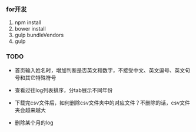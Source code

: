 ### for开发
1. npm install
2. bower install
3. gulp bundleVendors
4. gulp

### TODO
- 首页输入姓名时，增加判断是否英文和数字，不接受中文、英文逗号、英文句号和其它特殊符号
- 查看过往log列表排序，分tab展示不同年份

- 下载完csv文件后，如何删除csv文件夹中的对应文件？不删除的话，csv文件夹会越来越大
- 删除某个月的log
